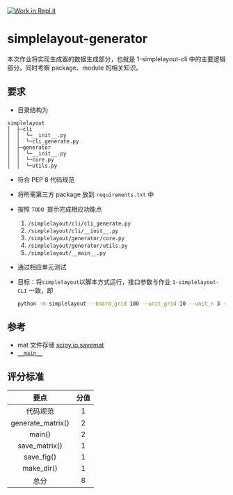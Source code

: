 [![Work in Repl.it](https://classroom.github.com/assets/work-in-replit-14baed9a392b3a25080506f3b7b6d57f295ec2978f6f33ec97e36a161684cbe9.svg)](https://classroom.github.com/online_ide?assignment_repo_id=3611533&assignment_repo_type=AssignmentRepo)
# simplelayout-generator

本次作业将实现生成器的数据生成部分，也就是 1-simplelayout-cli 中的主要逻辑部分。同时考察 package、module 的相关知识。

## 要求

- 目录结构为 

```
simplelayout
│  ├─cli
│  │  └─__init__.py
│  │  └─cli_generate.py
│  ├─generator
│  │  └─__init__.py
│  │  └─core.py
│  │  └─utils.py
```

- 符合 PEP 8 代码规范
- 将所需第三方 package 放到 `requirements.txt` 中
- 按照 `TODO `提示完成相应功能点
  1. `/simplelayout/cli/cli_generate.py`
  2. `/simplelayout/cli/__init__.py`
  3. `/simplelayout/generator/core.py`
  4. `/simplelayout/generator/utils.py`
  5. `/simplelayout/__main__.py`
- 通过相应单元测试
- 目标：将`simplelayout`以脚本方式运行，接口参数与作业 `1-simplelayout-CLI` 一致，即

  ```bash
  python -m simplelayout --board_grid 100 --unit_grid 10 --unit_n 3 --positions 1 15 33 --outdir dir1/dir2 --file_name example
  ```

## 参考

- mat 文件存储 [scipy.io.savemat](https://docs.scipy.org/doc/scipy/reference/generated/scipy.io.savemat.html#scipy.io.savemat)
- [`__main__`](https://docs.python.org/3/library/__main__.html)

## 评分标准

|       要点        | 分值  |
| :---------------: | :---: |
|     代码规范      |   1   |
| generate_matrix() |   2   |
|      main()       |   2   |
|   save_matrix()   |   1   |
|    save_fig()     |   1   |
|    make_dir()     |   1   |
|       总分        |   8   |

